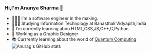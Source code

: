 ### Hi,I'm Ananya Sharma 👋

- 👩🏽‍💻 I’m a software engineer in the making.
- 👩🏻‍🎓 Studying Information Technology at Banasthali Vidyapith,India
- 🌱 I’m currently learning abou HTML,CSS,JS,C++,C,Python 
- 🎨 Working as a Graphic Designer 
- 📚 Currrently learning about the world of [Quantum Computing](https://www.newyorker.com/magazine/2022/12/19/the-world-changing-race-to-develop-the-quantum-computer)
![Anurag's GitHub stats](https://github-readme-stats.vercel.app/api?username=AnanyaSharma18&show_icons=true&theme=radical)
